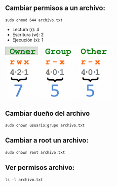 ## Cambiar permisos a un archivo:
<pre><code id="codigo">sudo chmod 644 archivo.txt</code></pre>
  - Lectura (r): 4
  - Escritura (w): 2
  - Ejecución (x): 1
<img src="https://github.com/aruipal/UNIX/blob/main/permisos.png" alt="permisos" width="350" />

## Cambiar dueño del archivo
<pre><code id="codigo">sudo chown usuario:grupo archivo.txt</code></pre>
## Cambiar a root un archivo:
<pre><code id="codigo">sudo chown root archivo.txt</code></pre>
## Ver permisos archivo:
<pre><code id="codigo">ls -l archivo.txt</code></pre>

<pre><code id="codigo"></code></pre>

